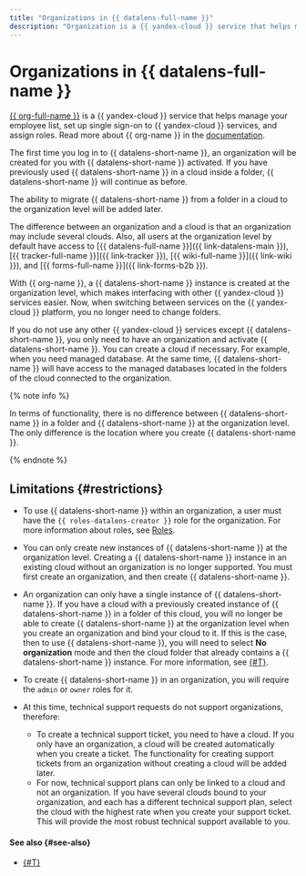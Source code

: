 ```yaml
---
title: "Organizations in {{ datalens-full-name }}"
description: "Organization is a {{ yandex-cloud }} service that helps manage your employee list, set up single sign-on to {{ yandex-cloud }} services, and assign roles. Now {{ datalens-full-name }} is created at the organization level, which makes it easier to interact with other {{ yandex-cloud }} services."
---
```


# Organizations in {{ datalens-full-name }}

[{{ org-full-name }}](https://cloud.yandex.com/services/organization) is a {{ yandex-cloud }} service that helps manage your employee list, set up single sign-on to {{ yandex-cloud }} services, and assign roles. Read more about {{ org-name }} in the [documentation](https://cloud.yandex.ru/docs/organization/).

The first time you log in to {{ datalens-short-name }}, an organization will be created for you with {{ datalens-short-name }} activated. If you have previously used {{ datalens-short-name }} in a cloud inside a folder, {{ datalens-short-name }} will continue as before.

The ability to migrate {{ datalens-short-name }} from a folder in a cloud to the organization level will be added later.

The difference between an organization and a cloud is that an organization may include several clouds. Also, all users at the organization level by default have access to [{{ datalens-full-name }}]({{ link-datalens-main }}), [{{ tracker-full-name }}]({{ link-tracker }}), [{{ wiki-full-name }}]({{ link-wiki }}), and [{{ forms-full-name }}]({{ link-forms-b2b }}).

With {{ org-name }}, a {{ datalens-short-name }} instance is created at the organization level, which makes interfacing with other {{ yandex-cloud }} services easier. Now, when switching between services on the {{ yandex-cloud }} platform, you no longer need to change folders.

If you do not use any other {{ yandex-cloud }} services except {{ datalens-short-name }}, you only need to have an organization and activate {{ datalens-short-name }}. You can create a cloud if necessary. For example, when you need managed database. At the same time, {{ datalens-short-name }} will have access to the managed databases located in the folders of the cloud connected to the organization.

{% note info %}

In terms of functionality, there is no difference between {{ datalens-short-name }} in a folder and {{ datalens-short-name }} at the organization level. The only difference is the location where you create {{ datalens-short-name }}.

{% endnote %}

## Limitations {#restrictions}

* To use {{ datalens-short-name }} within an organization, a user must have the `{{ roles-datalens-creator }}` role for the organization. For more information about roles, see [Roles](../../iam/concepts/access-control/roles.md).
* You can only create new instances of {{ datalens-short-name }} at the organization level. Creating a {{ datalens-short-name }} instance in an existing cloud without an organization is no longer supported. You must first create an organization, and then create {{ datalens-short-name }}.
* An organization can only have a single instance of {{ datalens-short-name }}. If you have a cloud with a previously created instance of {{ datalens-short-name }} in a folder of this cloud, you will no longer be able to create {{ datalens-short-name }} at the organization level when you create an organization and bind your cloud to it. If this is the case, then to use {{ datalens-short-name }}, you will need to select **No organization** mode and then the cloud folder that already contains a {{ datalens-short-name }} instance. For more information, see [{#T}](../operations/organizations/change-organization.md).
* To create {{ datalens-short-name }} in an organization, you will require the `admin` or `owner` roles for it.
* At this time, technical support requests do not support organizations, therefore:

   * To create a technical support ticket, you need to have a cloud. If you only have an organization, a cloud will be created automatically when you create a ticket. The functionality for creating support tickets from an organization without creating a cloud will be added later.
   * For now, technical support plans can only be linked to a cloud and not an organization. If you have several clouds bound to your organization, and each has a different technical support plan, select the cloud with the highest rate when you create your support ticket. This will provide the most robust technical support available to you.


#### See also {#see-also}

* [{#T}](../operations/organizations/change-organization.md)
